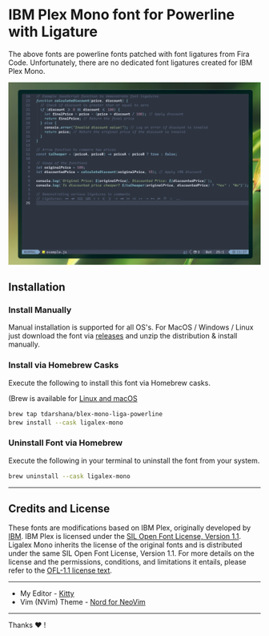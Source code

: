 # IBM Plex Mono font for Powerline with Ligature

The above fonts are powerline fonts patched with font ligatures from Fira Code. Unfortunately, there are no dedicated font ligatures created for IBM Plex Mono.

![screenshot](./img/screenshot.png)

## Installation

### Install Manually

Manual installation is supported for all OS's. For MacOS / Windows / Linux just download the font via [releases](https://github.com/tdarshana/homebrew-blex-mono-liga-powerline/releases/tag/rel-v0.1) and unzip the distribution & install manually.

### Install via Homebrew Casks

Execute the following to install this font via Homebrew casks. 

(Brew is available for [Linux and macOS](https://brew.sh/)

```bash
brew tap tdarshana/blex-mono-liga-powerline
brew install --cask ligalex-mono
```

### Uninstall Font via Homebrew 

Execute the following in your terminal to uninstall the font from your system.
```bash
brew uninstall --cask ligalex-mono
```
---

## Credits and License

These fonts are modifications based on IBM Plex, originally developed by [IBM](https://github.com/IBM/plex). IBM Plex is licensed under the [SIL Open Font License, Version 1.1](https://opensource.org/licenses/OFL-1.1). Ligalex Mono inherits the license of the original fonts and is distributed under the same SIL Open Font License, Version 1.1. For more details on the license and the permissions, conditions, and limitations it entails, please refer to the [OFL-1.1 license text](https://github.com/IBM/plex/blob/master/LICENSE.txt).

---

- My Editor - [Kitty](https://github.com/kovidgoyal/kitty)
- Vim (NVim) Theme - [Nord for NeoVim](https://github.com/kovidgoyal/kitty)

---

Thanks :heart: !
